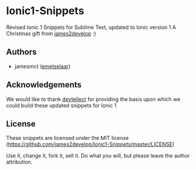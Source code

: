 # Ionic1-Snippets

Revised Ionic 1 Snippets for Sublime Text, updated to Ionic version 1 A Christmas gift from [james2develop](http://mobpro.com/)  :)

## Authors
* jamesmct ([emetselaar](https://github.com/james2develop))


## Acknowledgements
We would like to thank [devtellect](https://github.com/james2develop) for providing the basis upon which we could build these updated snippets for Ionic 1

## License
These snippets are licensed under the MIT license (https://github.com/james2develop/Ionic1-Snippets/master/LICENSE)

Use it, change it, fork it, sell it. Do what you will, but please leave the author attribution.
